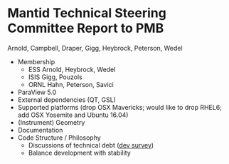 Mantid Technical Steering Committee Report to PMB
=================================================
Arnold, Campbell, Draper, Gigg, Heybrock, Peterson, Wedel
* Membership
  * ESS Arnold, Heybrock, Wedel
  * ISIS Gigg, Pouzols
  * ORNL Hahn, Peterson, Savici
* ParaView 5.0
* External dependencies (QT, GSL)
* Supported platforms (drop OSX Mavericks;  would like to drop RHEL6; add OSX Yosemite and Ubuntu 16.04)
* (Instrument) Geometry
* Documentation
* Code Structure / Philosophy
  * Discussions of technical debt ([dev survey](https://github.com/mantidproject/documents/blob/master/Project-Management/TechnicalSteeringCommittee/reports/DeveloperSurveyResults2015.md))
  * Balance development with stability

